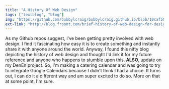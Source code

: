 ```yaml
---
title: "A History Of Web Design"
tags: ["textblog", "blog"]
img: "https://github.com/bobbylcraig/bobbylcraig.github.io/blob/10caf5019e8c0a70f58e23518d8cc9122a339a2a/blog/images/HistoryOfWebDesign.jpg?raw=true"
ext-link: "http://blog.froont.com/brief-history-of-web-design-for-designers/"
---
```


As my Github repos suggest, I've been getting pretty involved with web design. I find it fascinating how easy it is to create something and instantly share it with anyone around the world. Anyway, I found this nifty blog depicting the history of web design and thought I'd link it for my future reference and anyone who happens to stumble upon this. <strong>ALSO</strong>, update on my DenEn project. So, I'm making a catering calendar and was going to try to integrate Google Calendars because I didn't think I had a choice. It turns out, I can do it a different way and am super excited to do so. More on that at some point, I'm sure.
